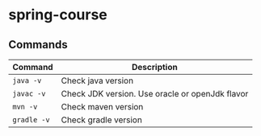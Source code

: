 # spring-course

## Commands
Command | Description |
----------|-----------|
`java -v` | Check java version
`javac -v` | Check JDK version. Use oracle or openJdk flavor
`mvn -v` | Check maven version
`gradle -v` | Check gradle version
